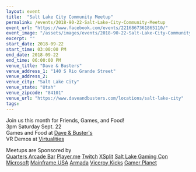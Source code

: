 ```yaml
---
layout: event
title:  "Salt Lake City Community Meetup"
permalink: /events/2018-90-22-Salt-Lake-City-Community-Meetup
event_url: "https://www.facebook.com/events/2216867361865110/"
event_image: "/assets/images/events/2018-90-22-Salt-Lake-City-Community-Meetup.jpg"
excerpt: ""
start_date: 2018-09-22
start_time: 03:00:00 PM
end_date: 2018-09-22
end_time: 06:00:00 PM
venue_title: "Dave & Busters"
venue_address_1: "140 S Rio Grande Street"
venue_address_2:
venue_city: "Salt Lake City"
venue_state: "Utah"
venue_zipcode: "84101"
venue_url: "https://www.daveandbusters.com/locations/salt-lake-city"
tags: 
---
```


Join us this month for Friends, Games, and Food!  
3pm Saturday Sept. 22  
Games and Food at [Dave & Buster's](https://www.facebook.com/DnBSaltLakeCity/)  
VR Demos at [Virtualities](https://www.facebook.com/virtualitiesco/)  
  
Meetups are Sponsored by  
[Quarters Arcade Bar](https://www.facebook.com/quartersslc/) [Player.me](https://www.facebook.com/playerdotme/) [Twitch](https://www.facebook.com/Twitch/) [XSplit](https://www.facebook.com/XSplit/) [Salt Lake Gaming Con](https://www.facebook.com/SLGamingCon/) [Microsoft](https://www.facebook.com/Microsoft/) [Mainframe USA](https://www.facebook.com/mainframe.gg/) [Armada](https://www.facebook.com/ArmadaGG/) [Viceroy Kicks](https://www.facebook.com/viceroykicks/) [Gamer Planet](https://www.facebook.com/gamerplanetUT/)